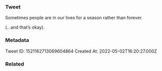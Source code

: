 ### Tweet
Sometimes people are in our lives for a season rather than forever.

(…and that’s okay).

### Metadata
Tweet ID: 1521162713069604864
Created At: 2022-05-02T16:20:27.000Z

### Related


